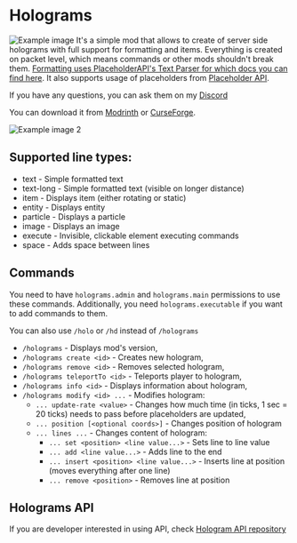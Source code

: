 # Holograms
![Example image](https://i.imgur.com/aheOzOQ.png)
It's a simple mod that allows to create of server side holograms with full support for formatting and items.
Everything is created on packet level, which means commands or other mods shouldn't break them.
[Formatting uses PlaceholderAPI's Text Parser for which docs you can find here](https://github.com/Patbox/FabricPlaceholderAPI/blob/1.17/TEXT_FORMATTING.md).
It also supports usage of placeholders from [Placeholder API](https://github.com/Patbox/FabricPlaceholderAPI/wiki).

If you have any questions, you can ask them on my [Discord](https://pb4.eu/discord)

You can download it from [Modrinth](https://modrinth.com/mod/holograms/versions) or [CurseForge](https://www.curseforge.com/minecraft/mc-mods/server-holograms).

![Example image 2](https://i.imgur.com/7VacPE7.gif)

## Supported line types:
* text - Simple formatted text
* text-long - Simple formatted text (visible on longer distance)
* item - Displays item (either rotating or static)
* entity - Displays entity
* particle - Displays a particle
* image - Displays an image
* execute - Invisible, clickable element executing commands
* space - Adds space between lines

## Commands
You need to have `holograms.admin` and `holograms.main` permissions to use these commands.
Additionally, you need `holograms.executable` if you want to add commands to them.

You can also use `/holo` or `/hd` instead of `/holograms`

* `/holograms` - Displays mod's version,
* `/holograms create <id>` - Creates new hologram,
* `/holograms remove <id>` - Removes selected hologram,
* `/holograms teleportTo <id>` - Teleports player to hologram,
* `/holograms info <id>` - Displays information about hologram,
* `/holograms modify <id> ...` - Modifies hologram:
  * `... update-rate <value>` - Changes how much time (in ticks, 1 sec = 20 ticks) needs to pass before placeholders are updated,
  * `... position [<optional coords>]` - Changes position of hologram
  * `... lines ...` - Changes content of hologram:
    * `... set <position> <line value...>` - Sets line to line value
    * `... add <line value...>` - Adds line to the end
    * `... insert <position> <line value...>` - Inserts line at position (moves everything after one line)
    * `... remove <position>` - Removes line at position


## Holograms API
If you are developer interested in using API, check [Hologram API repository](https://github.com/Patbox/HologramAPI)